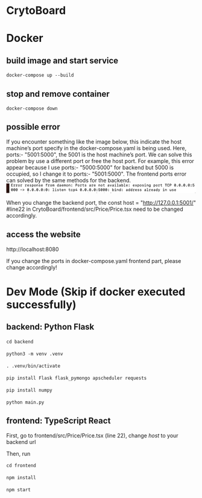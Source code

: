 # CrytoBoard
# Docker 
## build image and start service
    docker-compose up --build
## stop and remove container
    docker-compose down
## possible error
If you encounter something like the image below, this indicate the host machine’s port specify in the docker-compose.yaml is being used. Here, ports:- "5001:5000", the 5001 is the host machine’s port. We can solve this problem by use a different port or free the host port. For example, this error appear because I use ports:- "5000:5000" for backend but 5000 is occupied, so I change it to ports:- "5001:5000". The frontend ports error can solved by the same methods for the backend. 
![Error Screenshot](possible_error.png)

When you change the backend port, the 
    const host = "http://127.0.0.1:5001/" #line22 in CrytoBoard/frontend/src/Price/Price.tsx
need to be changed accordingly.

## access the website
http://localhost:8080

If you change the ports in docker-compose.yaml frontend part, please change accordingly!
# Dev Mode (Skip if docker executed successfully)
## backend: Python Flask
    
    cd backend    

    python3 -m venv .venv

    . .venv/bin/activate

    pip install Flask flask_pymongo apscheduler requests

    pip install numpy

    python main.py

## frontend: TypeScript React

First, go to frontend/src/Price/Price.tsx (line 22), change *host*  to your backend url

Then, run

    cd frontend    

    npm install

    npm start
